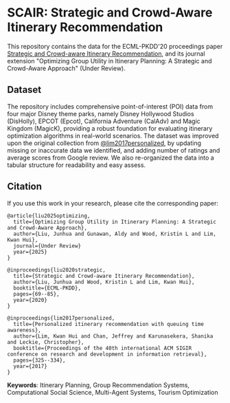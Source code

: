# SCAIR: Strategic and Crowd-Aware Itinerary Recommendation

This repository contains the data for the ECML-PKDD'20 proceedings paper [Strategic and Crowd-aware Itinerary Recommendation](https://link.springer.com/chapter/10.1007/978-3-030-67667-4_5), and its journal extension "Optimizing Group Utility in Itinerary Planning: A Strategic and Crowd-Aware Approach" (Under Review).

## Dataset

The repository includes comprehensive point-of-interest (POI) data from four major Disney theme parks, namely Disney Hollywood Studios (DisHolly), EPCOT (Epcot), California Adventure (CalAdv) and Magic Kingdom (MagicK), providing a robust foundation for evaluating itinerary optimization algorithms in real-world scenarios. The dataset was improved upon the original collection from  [@lim2017personalized](https://dl.acm.org/doi/pdf/10.1145/3077136.3080778?casa_token=AvREC4ZkAJkAAAAA:FYXd8jTJErdpP5ztb4u_lVhJPeyuvypJ-xXe7LLAzIEgCjgiowxYkzcWm3PnDHF8oag8SJil1NJ-VQ), by updating missing or inaccurate data we identified, and adding number of ratings and average scores from Google review. We also re-organized the data into a tabular structure for readability and easy assess.


## Citation

If you use this work in your research, please cite the corresponding paper:

```
@article{liu2025optimizing,
  title={Optimizing Group Utility in Itinerary Planning: A Strategic and Crowd-Aware Approach},
  author={Liu, Junhua and Gunawan, Aldy and Wood, Kristin L and Lim, Kwan Hui},
  journal={Under Review}
  year={2025}
}

@inproceedings{liu2020strategic,
  title={Strategic and Crowd-aware Itinerary Recommendation},
  author={Liu, Junhua and Wood, Kristin L and Lim, Kwan Hui},
  booktitle={ECML-PKDD},
  pages={69--85},
  year={2020}
}

@inproceedings{lim2017personalized,
  title={Personalized itinerary recommendation with queuing time awareness},
  author={Lim, Kwan Hui and Chan, Jeffrey and Karunasekera, Shanika and Leckie, Christopher},
  booktitle={Proceedings of the 40th international ACM SIGIR conference on research and development in information retrieval},
  pages={325--334},
  year={2017}
}
```

**Keywords**: Itinerary Planning, Group Recommendation Systems, Computational Social Science, Multi-Agent Systems, Tourism Optimization
